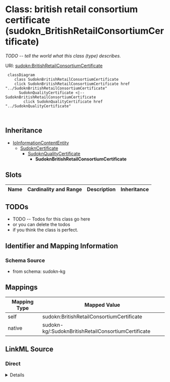 

# Class: british retail consortium certificate (sudokn_BritishRetailConsortiumCertificate)


_TODO -- tell the world what this class (type) describes._





URI: [sudokn:BritishRetailConsortiumCertificate](http://asu.edu/semantics/SUDOKN/BritishRetailConsortiumCertificate)






```mermaid
 classDiagram
    class SudoknBritishRetailConsortiumCertificate
    click SudoknBritishRetailConsortiumCertificate href "../SudoknBritishRetailConsortiumCertificate"
      SudoknQualityCertificate <|-- SudoknBritishRetailConsortiumCertificate
        click SudoknQualityCertificate href "../SudoknQualityCertificate"
      
      
```





## Inheritance
* [IoInformationContentEntity](../classes/IoInformationContentEntity.md)
    * [SudoknCertificate](../classes/SudoknCertificate.md)
        * [SudoknQualityCertificate](../classes/SudoknQualityCertificate.md)
            * **SudoknBritishRetailConsortiumCertificate**



## Slots

| Name | Cardinality and Range | Description | Inheritance |
| ---  | --- | --- | --- |









## TODOs

* TODO -- Todos for this class go here
* or you can delete the todos
* if you think the class is perfect.

## Identifier and Mapping Information







### Schema Source


* from schema: sudokn-kg




## Mappings

| Mapping Type | Mapped Value |
| ---  | ---  |
| self | sudokn:BritishRetailConsortiumCertificate |
| native | sudokn-kg/:SudoknBritishRetailConsortiumCertificate |







## LinkML Source

<!-- TODO: investigate https://stackoverflow.com/questions/37606292/how-to-create-tabbed-code-blocks-in-mkdocs-or-sphinx -->

### Direct

<details>
```yaml
name: sudokn_BritishRetailConsortiumCertificate
description: TODO -- tell the world what this class (type) describes.
title: british retail consortium certificate
todos:
- TODO -- Todos for this class go here
- or you can delete the todos
- if you think the class is perfect.
notes:
- Class with 0 occurences.
from_schema: sudokn-kg
is_a: sudokn_QualityCertificate
class_uri: sudokn:BritishRetailConsortiumCertificate

```
</details>

### Induced

<details>
```yaml
name: sudokn_BritishRetailConsortiumCertificate
description: TODO -- tell the world what this class (type) describes.
title: british retail consortium certificate
todos:
- TODO -- Todos for this class go here
- or you can delete the todos
- if you think the class is perfect.
notes:
- Class with 0 occurences.
from_schema: sudokn-kg
is_a: sudokn_QualityCertificate
class_uri: sudokn:BritishRetailConsortiumCertificate

```
</details>